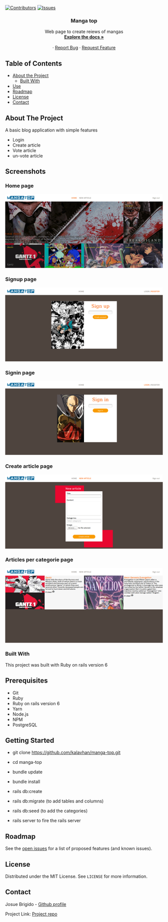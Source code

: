 [![Contributors][contributors-shield]][contributors-url]
[![Issues][issues-shield]][issues-url]
<br />
<p align="center">
 
  <h3 align="center">Manga top</h3>
  <p align="center">
    Web page to create reiews of mangas 
    <br />
    <a href="https://github.com/kalavhan/manga-top/"><strong>Explore the docs »</strong></a>
    <br />
    <br />
    ·
    <a href="https://github.com/kalavhan/manga-top/issues">Report Bug</a>
    ·
    <a href="https://github.com/kalavhan/manga-top/issues">Request Feature</a>
  </p>
</p>


<!-- TABLE OF CONTENTS -->
## Table of Contents

* [About the Project](#about-the-project)
  * [Built With](#built-with)
* [Use](#use)
* [Roadmap](#roadmap)
* [License](#license)
* [Contact](#contact)



<!-- ABOUT THE PROJECT -->
## About The Project

A basic blog application with simple features
- Login
- Create article
- Vote article
- un-vote article

## Screenshots

### Home page
![screenshot](screenshots/homepage.jpg)

### Signup page
![screenshot](screenshots/signup.png)

### Signin page
![screenshot](screenshots/signin.png)

### Create article page
![screenshot](screenshots/create.png)

### Articles per categorie page
![screenshot](screenshots/categorie.png)


### Built With

This project was built with Ruby on rails version 6

## Prerequisites
 - Git
 - Ruby
 - Ruby on rails version 6
 - Yarn
 - Node.js
 - NPM
 - PostgreSQL


## Getting Started

- git clone https://github.com/kalavhan/manga-top.git

- cd manga-top

- bundle update

- bundle install

- rails db:create

- rails db:migrate (to add tables and columns)

- rails db:seed (to add the categories)

- rails server to fire the rails server


<!-- ROADMAP -->
## Roadmap

See the [open issues](https://github.com/kalavhan/manga-top/issues) for a list of proposed features (and known issues).


<!-- LICENSE -->
## License

Distributed under the MIT License. See `LICENSE` for more information.

<!-- CONTACT -->
## Contact
Josue Brigido - [Github profile](https://github.com/kalavhan)

Project Link: [Project repo](https://github.com/kalavhan/manga-top/)

<!-- MARKDOWN LINKS & IMAGES -->
<!-- https://www.markdownguide.org/basic-syntax/#reference-style-links -->
[contributors-shield]: https://img.shields.io/badge/Contributors-1-%2300ff00
[contributors-url]: https://github.com/kalavhan/manga-top/graphs/contributors
[issues-shield]: https://img.shields.io/badge/issues-0-%2300ff00
[issues-url]: https://github.com/kalavhan/manga-top/issues/
